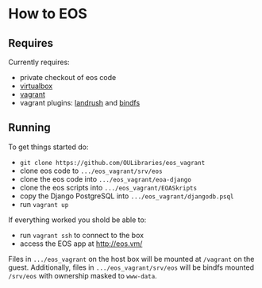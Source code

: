 # How to EOS


## Requires

Currently requires:

* private checkout of eos code
* [virtualbox](https://www.virtualbox.org/)
* [vagrant](http://vagrantup.com/) 
* vagrant plugins: [landrush](https://github.com/phinze/landrush) and [bindfs](https://github.com/gael-ian/vagrant-bindfs)


## Running

To get things started do:

* `git clone https://github.com/OULibraries/eos_vagrant`
* clone eos code to `.../eos_vagrant/srv/eos`
* clone the eos code into `.../eos_vagrant/eoa-django`
* clone the eos scripts into `.../eos_vagrant/EOASkripts`
* copy the Django PostgreSQL into `.../eos_vagrant/djangodb.psql`
* run `vagrant up`

If everything worked you shold be able to:

* run `vagrant ssh` to connect to the box
* access the EOS app at http://eos.vm/

Files in `.../eos_vagrant` on the host box will be mounted at
`/vagrant` on the guest. Additionally, files in
`.../eos_vagrant/srv/eos` will be bindfs mounted `/srv/eos` with
ownership masked to `www-data`.



